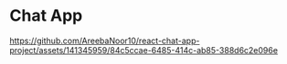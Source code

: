 # Chat App

https://github.com/AreebaNoor10/react-chat-app-project/assets/141345959/84c5ccae-6485-414c-ab85-388d6c2e096e

